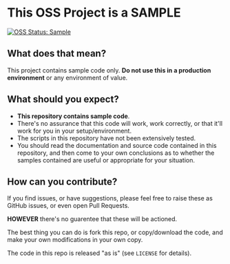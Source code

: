 # This OSS Project is a SAMPLE

[![OSS Status: Sample][sample-badge]][sample-markdown]

## What does that mean?

This project contains sample code only. **Do not use this in a production environment** or any environment of value.

## What should you expect?

- **This repository contains sample code**.  
- There's no assurance that this code will work, work correctly, or that it'll work for you in your setup/environment.
- The scripts in this repository have not been extensively tested.
- You should read the documentation and source code contained in this repository, and then come to your own conclusions as to whether the samples contained are useful or appropriate for your situation.

## How can you contribute?

If you find issues, or have suggestions, please feel free to raise these as GitHub issues, or even open Pull Requests.

**HOWEVER** there's no guarentee that these will be actioned.

The best thing you can do is fork this repo, or copy/download the code, and make your own modifications in your own copy.

The code in this repo is released "as is" (see `LICENSE` for details).

[sample-badge]: https://img.shields.io/badge/OSS%20Status-Sample-orange.svg
[sample-markdown]: https://github.com/martinpeck/oss-project-status/blob/master/sample/OSS_STATUS.md
